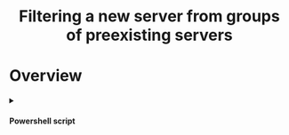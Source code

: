 <h1 align="center">Filtering a new server from groups of preexisting servers</h1>

<h1>Overview</h1>



<details> 
  <summary> <h4>Powershell script</h4> </summary>
  
```Powershell
$dbServers = @("MySQLDatabaseServer","PostgreSQLDatabaseServer")
$webServers = @("ApacheWebServer","NginxWebServer","LiteSpeedWebServer")
$storageServers = @("DropboxStorageServer")


$server = "StorageServer2"

if ($server -eq $dbServers) {
  Write-Host "This server exists as one of the database servers"
}
elseif ($server -eq $webServers) {
  Write-Host "This server exists as one of the web servers"
}
elseif ($server -eq $storageServers) {
  Write-Host "This server exists as one of the storage servers"
}
else {
 switch ($server) {
  {$server.Contains("Database")} {
    $dbServers += $server
  }
  {$server.Contains("Web")} {
    $webServers += $server
  }
  {$server.Contains("Storage")} {
    $storageServers += $server
  }
  default {
    Write-Host "This server seems to be new as it doesn't belong to one of the server groups below"
  }
 }
}

foreach ($element in $dbServers) {
  Write-Host "Database Servers: $element"
}
foreach ($element in $webServers) {
  Write-Host "Web Servers: $element"
}
foreach ($element in $storageServers) {
  Write-Host "Storage Servers: $element"
}

``` 
</details>
